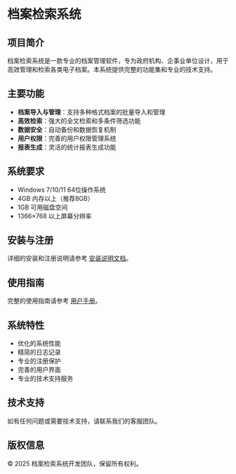 # 档案检索系统

## 项目简介
档案检索系统是一款专业的档案管理软件，专为政府机构、企事业单位设计，用于高效管理和检索各类电子档案。本系统提供完整的功能集和专业的技术支持。

## 主要功能
- **档案导入与管理**：支持多种格式档案的批量导入和管理
- **高效检索**：强大的全文检索和多条件筛选功能
- **数据安全**：自动备份和数据恢复机制
- **用户权限**：完善的用户权限管理系统
- **报表生成**：灵活的统计报表生成功能

## 系统要求
- Windows 7/10/11 64位操作系统
- 4GB 内存以上（推荐8GB）
- 1GB 可用磁盘空间
- 1366×768 以上屏幕分辨率

## 安装与注册
详细的安装和注册说明请参考 [安装说明文档](docs/install.md)。

## 使用指南
完整的使用指南请参考 [用户手册](docs/manual.md)。

## 系统特性
- 优化的系统性能
- 精简的日志记录
- 专业的注册保护
- 完善的用户界面
- 专业的技术支持服务

## 技术支持
如有任何问题或需要技术支持，请联系我们的客服团队。

## 版权信息
© 2025 档案检索系统开发团队，保留所有权利。
